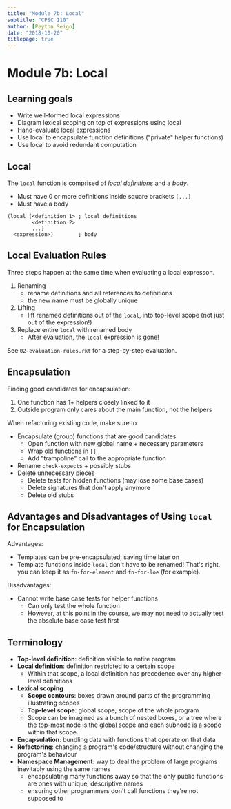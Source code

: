 ```yaml
---
title: "Module 7b: Local"
subtitle: "CPSC 110"
author: [Peyton Seigo]
date: "2018-10-20"
titlepage: true
---
```


# Module 7b: Local

## Learning goals

- Write well-formed local expressions
- Diagram lexical scoping on top of expressions using local
- Hand-evaluate local expressions
- Use local to encapsulate function definitions ("private" helper functions)
- Use local to avoid redundant computation

## Local

The `local` function is comprised of _local definitions_ and a _body_.

- Must have 0 or more definitions inside square brackets `[...]`
- Must have a body

```racket
(local [<definition 1> ; local definitions
        <definition 2>
        ...]
  <expression>)        ; body
```

## Local Evaluation Rules

Three steps happen at the same time when evaluating a local expresson.

1. Renaming
    - rename definitions and all references to definitions
    - the new name must be globally unique
2. Lifting
     - lift renamed definitions out of the `local`, into top-level scope (not just out of the expression!)
3. Replace entire `local` with renamed body
    - After evaluation, the `local` expression is gone!

See `02-evaluation-rules.rkt` for a step-by-step evaluation.

## Encapsulation

Finding good candidates for encapsulation:

1. One function has 1+ helpers closely linked to it
2. Outside program only cares about the main function, not the helpers

When refactoring existing code, make sure to

- Encapsulate (group) functions that are good candidates
  - Open function with new global name + necessary parameters
  - Wrap old functions in `[]`
  - Add "trampoline" call to the appropriate function
- Rename `check-expect`s + possibly stubs
- Delete unnecessary pieces
  - Delete tests for hidden functions (may lose some base cases)
  - Delete signatures that don't apply anymore
  - Delete old stubs

## Advantages and Disadvantages of Using `local` for Encapsulation

Advantages:

- Templates can be pre-encapsulated, saving time later on
- Template functions inside `local` don't have to be renamed! That's right, you can keep it as `fn-for-element` and `fn-for-loe` (for example).

Disadvantages:

- Cannot write base case tests for helper functions
  - Can only test the whole function
  - However, at this point in the course, we may not need to actually test the absolute base case test first

## Terminology

- **Top-level definition**: definition visible to entire program
- **Local definition**: definition restricted to a certain scope
  - Within that scope, a local definition has precedence over any higher-level definitions
- **Lexical scoping**
  - **Scope contours**: boxes drawn around parts of the programming illustrating scopes
  - **Top-level scope**: global scope; scope of the whole program
  - Scope can be imagined as a bunch of nested boxes, or a tree where the top-most node is the global scope and each subnode is a scope within that scope.
- **Encapsulation**: bundling data with functions that operate on that data
- **Refactoring**: changing a program's code/structure without changing the program's behaviour
- **Namespace Management**: way to deal the problem of large programs inevitably using the same names
  - encapsulating many functions away so that the only public functions are ones with unique, descriptive names
  - ensuring other programmers don't call functions they're not supposed to
